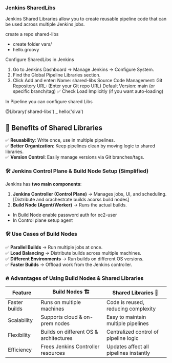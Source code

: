 ### Jenkins SharedLibs
Jenkins Shared Libraries allow you to create reusable pipeline code that can be used across multiple Jenkins jobs.

create a repo shared-libs
- create folder vars/
- hello.groovy

Configure SharedLibs in Jenkins
1. Go to Jenkins Dashboard → Manage Jenkins → Configure System.
2. Find the Global Pipeline Libraries section.
3. Click Add and enter:
    Name: shared-libs
    Source Code Management: Git
    Repository URL: (Enter your Git repo URL)
    Default Version: main (or specific branch/tag)
    ✅ Check Load Implicitly (if you want auto-loading)

In Pipeline you can configure shared Libs

@Library('shared-libs') _
hello('siva')

## 🚀 **Benefits of Shared Libraries**
✅ **Reusability**: Write once, use in multiple pipelines.  
✅ **Better Organization**: Keep pipelines clean by moving logic to shared libraries.  
✅ **Version Control**: Easily manage versions via Git branches/tags.  

### 🛠 **Jenkins Control Plane & Build Node Setup** (Simplified)  

Jenkins has **two main components**:  
1. **Jenkins Controller (Control Plane)** → Manages jobs, UI, and scheduling.[Distribute and orachestrate builds acorss build nodes]  
2. **Build Node (Agent/Worker)** → Runs the actual builds.  

- In Build Node enable password auth for ec2-user
- In Control plane setup agent 

### 🛠 **Use Cases of Build Nodes**  
✅ **Parallel Builds** → Run multiple jobs at once.  
✅ **Load Balancing** → Distribute builds across multiple machines.  
✅ **Different Environments** → Run builds on different OS versions.  
✅ **Faster Builds** → Offload work from the Jenkins controller.  

### 🔥 **Advantages of Using Build Nodes & Shared Libraries**
| Feature           | Build Nodes 🏗  | Shared Libraries 📜  |
|------------------|----------------|----------------------|
| Faster builds  | Runs on multiple machines | Code is reused, reducing complexity |
| Scalability  | Supports cloud & on-prem nodes | Easy to maintain multiple pipelines |
| Flexibility  | Builds on different OS & architectures | Centralized control of pipeline logic |
| Efficiency  | Frees Jenkins Controller resources | Updates affect all pipelines instantly |


